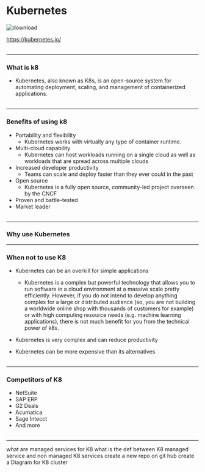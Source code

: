 # Kubernetes
![download](https://user-images.githubusercontent.com/86292184/130434833-61ce972d-40ce-43a3-acea-fdf3509deeae.png)

https://kubernetes.io/
<br> </br>

- --------------------------------------------
### What is k8
- Kubernetes, also known as K8s, is an open-source system for automating deployment, scaling, and management of containerized applications.
<br> </br>
- ----------------------
### Benefits of using k8

- Portability and flexibility
	- Kubernetes works with virtually any type of container runtime. 
- Multi-cloud capability
	- Kubernetes can host workloads running on a single cloud as well as workloads that are spread across multiple clouds
- Increased developer productivity
	- Teams can scale and deploy faster than they ever could in the past
- Open source
	- Kubernetes is a fully open source, community-led project overseen by the CNCF
- Proven and battle-tested
- Market leader
<br> </br>
- ------------------------------

### Why use Kubernetes





- ---------------------------
### When not to use K8
- Kubernetes can be an overkill for simple applications
	- Kubernetes is a complex but powerful technology that allows you to run software in a cloud environment at a massive scale pretty efficiently. However, if you do not intend to develop anything complex for a large or distributed audience (so, you are not building a worldwide online shop with thousands of customers for example) or with high computing resource needs (e.g. machine learning applications), there is not much benefit for you from the technical power of k8s.
- Kubernetes is very complex and can reduce productivity


- Kubernetes can be more expensive than its alternatives
<br> </br>
- ------------------------
### Competitors of K8
- NetSuite
- SAP ERP
- G2 Deals
- Acumatica
- Sage Intecct
- And more
<br> </br>
- -------------------------




what are managed services for K8
what is the def between K8 managed service and non managed K8 services 
create a new repo on git hub
create a Diagram for K8 cluster
